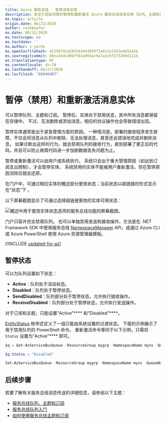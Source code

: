 ```yaml
---
title: Azure 服务总线 - 暂停消息实体
description: 本文介绍如何暂时暂停和重新激活 Azure 服务总线消息实体（队列、主题和订阅）。
ms.topic: article
origin.date: 06/23/2020
author: rockboyfor
ms.date: 08/31/2020
ms.testscope: no
ms.testdate: ''
ms.author: v-yeche
ms.openlocfilehash: 42150791a5937b344305973a611e7a51ede92a5b
ms.sourcegitcommit: b5ea35dcd86ff81a003ac9a7a2c6f373204d111d
ms.translationtype: HT
ms.contentlocale: zh-CN
ms.lasthandoff: 08/27/2020
ms.locfileid: "88946497"
---
```

# <a name="suspend-and-reactivate-messaging-entities-disable"></a>暂停（禁用）和重新激活消息实体

可以暂停队列、主题和订阅。 暂停后，实体处于禁用状态，其中所有消息都保留在存储中。 不过，无法删除或添加消息，相应的协议操作也会导致错误出现。

暂停实体通常是出于紧急管理方面的原因。 一种情况是，部署的接收程序发生故障，不仅会将消息从队列中剔除、无法处理消息，甚至还会错误地完成并删除消息。 如果诊断出这样的行为，就会禁用队列的接收行为，直到部署了更正后的代码，并且可以防止故障代码进一步加剧数据丢失问题为止。

暂停或重新激活可以由用户或系统执行。 系统只会出于重大管理原因（如达到订阅支出限制），才会暂停实体。 系统禁用的实体不能被用户重新激活，但在暂停原因消除后就会还原。

在门户中，可通过相应实体的概述部分更改状态；当前状态以超链接的形式显示在“状态”下 。

以下屏幕截图显示了可通过选择超链接更改的实体可用状态： 

![概述中用于更改实体状态选项的服务总线功能的屏幕截图。][1]

门户只容许完全禁用队列。 也可以单独禁用发送和接收操作，方法是在 .NET Framework SDK 中使用服务总线 [NamespaceManager](https://docs.azure.cn/dotnet/api/microsoft.servicebus.namespacemanager?view=azure-dotnet) API，或通过 Azure CLI 或 Azure PowerShell 使用 Azure 资源管理器模板。

[!INCLUDE [updated-for-az](../../includes/updated-for-az.md)]

## <a name="suspension-states"></a>暂停状态

可以为队列设置如下状态：

- **Active**：队列处于活动状态。
- **Disabled**：队列处于暂停状态。
- **SendDisabled**：队列部分处于暂停状态，允许执行接收操作。
- **ReceiveDisabled**：队列部分处于暂停状态，允许执行发送操作。

对于订阅和主题，只能设置“Active”**** 和“Disabled”****。

[EntityStatus](https://docs.azure.cn/dotnet/api/microsoft.servicebus.messaging.entitystatus?view=azure-dotnet) 枚举还定义了一组只能由系统设置的过渡状态。 下面的示例展示了用于禁用队列的 PowerShell 命令。 重新激活命令等同于以下示例，只需将 `Status` 设置为“Active”**** 即可。

```powershell
$q = Get-AzServiceBusQueue -ResourceGroup mygrp -NamespaceName myns -QueueName myqueue

$q.Status = "Disabled"

Set-AzServiceBusQueue -ResourceGroup mygrp -NamespaceName myns -QueueName myqueue -QueueObj $q
```

## <a name="next-steps"></a>后续步骤

若要了解有关服务总线消息传送的详细信息，请参阅以下主题：

* [服务总线队列、主题和订阅](service-bus-queues-topics-subscriptions.md)
* [服务总线队列入门](service-bus-dotnet-get-started-with-queues.md)
* [如何使用服务总线主题和订阅](service-bus-dotnet-how-to-use-topics-subscriptions.md)

[1]: ./media/entity-suspend/entity-state-change.png

<!-- Update_Description: update meta properties, wording update, update link -->